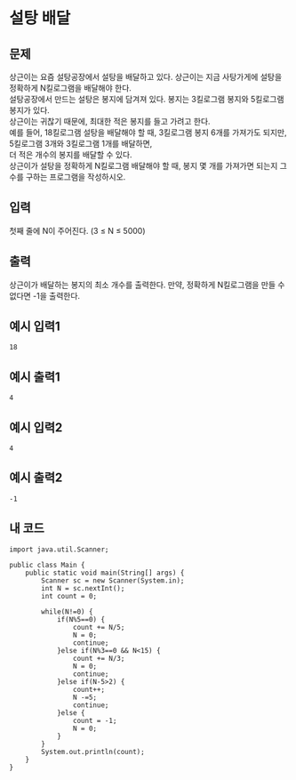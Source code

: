 # 설탕 배달

## 문제
상근이는 요즘 설탕공장에서 설탕을 배달하고 있다. 상근이는 지금 사탕가게에 설탕을 정확하게 N킬로그램을 배달해야 한다.  
설탕공장에서 만드는 설탕은 봉지에 담겨져 있다. 봉지는 3킬로그램 봉지와 5킬로그램 봉지가 있다.  
상근이는 귀찮기 때문에, 최대한 적은 봉지를 들고 가려고 한다.  
예를 들어, 18킬로그램 설탕을 배달해야 할 때, 3킬로그램 봉지 6개를 가져가도 되지만, 5킬로그램 3개와 3킬로그램 1개를 배달하면,  
더 적은 개수의 봉지를 배달할 수 있다.  
상근이가 설탕을 정확하게 N킬로그램 배달해야 할 때, 봉지 몇 개를 가져가면 되는지 그 수를 구하는 프로그램을 작성하시오.

## 입력
첫째 줄에 N이 주어진다. (3 ≤ N ≤ 5000)

## 출력
상근이가 배달하는 봉지의 최소 개수를 출력한다. 만약, 정확하게 N킬로그램을 만들 수 없다면 -1을 출력한다.

## 예시 입력1
```
18
```

## 예시 출력1
```
4
```

## 예시 입력2
```
4
```

## 예시 출력2
```
-1
```

## 내 코드
```
import java.util.Scanner;

public class Main {
	public static void main(String[] args) {
		Scanner sc = new Scanner(System.in);
		int N = sc.nextInt();
		int count = 0;
		
		while(N!=0) {
			if(N%5==0) {
				count += N/5;
				N = 0;
				continue;
			}else if(N%3==0 && N<15) {
				count += N/3;
				N = 0;
				continue;
			}else if(N-5>2) {
				count++;
				N -=5;
				continue;
			}else {
				count = -1;
				N = 0;
			}
		}
		System.out.println(count);
	}
}
```

